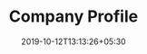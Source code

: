 ---
title: "Company Profile"
date: 2019-10-12T13:13:26+05:30
type: "pdfs"
layout: "company-profile"
---